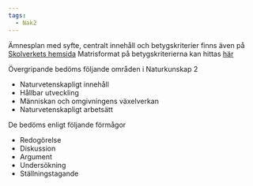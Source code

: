 ```yaml
---
tags:
  - Nak2
---
```


Ämnesplan med syfte, centralt innehåll och betygskriterier finns även på [Skolverkets hemsida](https://www.skolverket.se/undervisning/gymnasieskolan/laroplan-program-och-amnen-i-gymnasieskolan/gymnasieprogrammen/amne?url=907561864%2Fsyllabuscw%2Fjsp%2Fsubject.htm%3FsubjectCode%3DNAK%26version%3D3%26tos%3Dgy&sv.url=12.5dfee44715d35a5cdfa92a3) Matrisformat på betygskriterierna kan hittas [här](https://www.betygskriterier.se/skola/amne/NAK/kurs/NAKNAK02/)

Övergripande bedöms följande områden i Naturkunskap 2

- Naturvetenskapligt innehåll
- Hållbar utveckling
- Människan och omgivningens växelverkan
- Naturvetenskapligt arbetsätt

De bedöms enligt följande förmågor

- Redogörelse
- Diskussion
- Argument
- Undersökning
- Ställningstagande